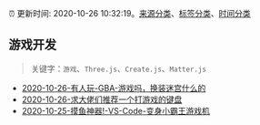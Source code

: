 :alarm_clock: 更新时间: 2020-10-26 10:32:19。[来源分类](../README.md)、[标签分类](../TAGS.md)、[时间分类](../TIMELINE.md)

## 游戏开发


> 关键字：`游戏`、`Three.js`、`Create.js`、`Matter.js`



- [2020-10-26-有人玩-GBA-游戏吗，换装迷宫什么的](https://www.v2ex.com/t/718776) 
- [2020-10-26-求大佬们推荐一个打游戏的键盘](https://www.v2ex.com/t/718762) 
- [2020-10-25-摸鱼神器!-VS-Code-变身小霸王游戏机](https://sec.thief.one/article_content?a_id=d7e78114074e7935413ea87aa5140571) 